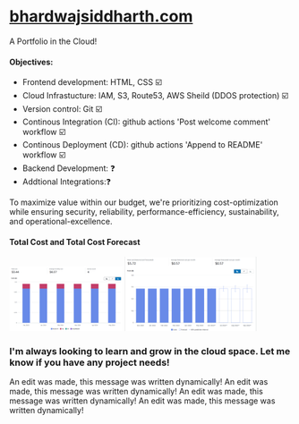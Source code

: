 # [bhardwajsiddharth.com](http://bhardwajsiddharth.com/)

A Portfolio in the Cloud!

#### Objectives:
* Frontend development: HTML, CSS ☑️
* Cloud Infrastucture:  IAM, S3, Route53, AWS Sheild (DDOS protection) ☑️
* Version control: Git ☑️
* Continous Integration (CI): github actions 'Post welcome comment' workflow ☑️
* Continous Deployment (CD): github actions 'Append to README' workflow ☑️
* Backend Development: ❓
* Addtional Integrations:❓

To maximize value within our budget, we're prioritizing cost-optimization while ensuring security, reliability, performance-efficiency, sustainability, and operational-excellence.

#### Total Cost and Total Cost Forecast
<img src="/images/costexplorer_1.png" alt="Graph" width="40%"> <img src="/images/costexplorer_2.png" alt="Graph" width="47%">

### I'm always looking to learn and grow in the cloud space. Let me know if you have any project needs! 

An edit was made, this message was written dynamically!
An edit was made, this message was written dynamically!
An edit was made, this message was written dynamically!
An edit was made, this message was written dynamically!
